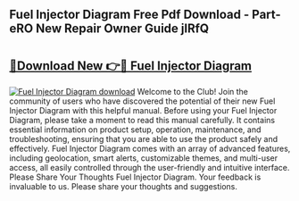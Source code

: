 ## Fuel Injector Diagram Free Pdf Download - Part-eRO New Repair Owner Guide jlRfQ

# <h2><a href="http://dfifvc.blite.top/?on=Fuel+Injector+Diagram">🔗Download New 👉🔴 Fuel Injector Diagram</a></h2>

[![Fuel Injector Diagram download](https://i.imgur.com/lujVjoI.png)](http://dfifvc.blite.top/?on=Fuel+Injector+Diagram)
Welcome to the Club! Join the community of users who have discovered the potential of their new Fuel Injector Diagram with this helpful manual. Before using your Fuel Injector Diagram, please take a moment to read this manual carefully. It contains essential information on product setup, operation, maintenance, and troubleshooting, ensuring that you are able to use the product safely and effectively. Fuel Injector Diagram comes with an array of advanced features, including geolocation, smart alerts, customizable themes, and multi-user access, all easily controlled through the user-friendly and intuitive interface. Please Share Your Thoughts Fuel Injector Diagram. Your feedback is invaluable to us. Please share your thoughts and suggestions.
